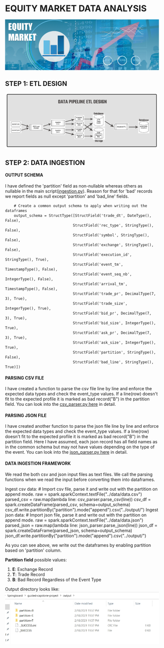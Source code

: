 # EQUITY MARKET DATA ANALYSIS

![equity_market](assets/equity_market.jpg)

## STEP 1: ETL DESIGN

![design](assets/guided-pipeline-design.jpg)

## STEP 2: DATA INGESTION

#### OUTPUT SCHEMA
I have defined the 'partition' field as non-nullable whereas others as nullable in the main script([ingestion.py](src/ingestion.py)). Reason for that for 'bad' records we report fields as null except 'partition' and 'bad_line' fields.

		# Create a common output schema to apply when writing out the dataframes
		output_schema = StructType([StructField('trade_dt', DateType(), False),
								   StructField('rec_type', StringType(), False),
								   StructField('symbol', StringType(), False),
								   StructField('exchange', StringType(), False),
								   StructField('execution_id', StringType(), True),
								   StructField('event_tm', TimestampType(), False),
								   StructField('event_seq_nb', IntegerType(), False),
								   StructField('arrival_tm', TimestampType(), False),
								   StructField('trade_pr', DecimalType(7, 3), True),
								   StructField('trade_size', IntegerType(), True),
								   StructField('bid_pr', DecimalType(7, 3), True),
								   StructField('bid_size', IntegerType(), True),
								   StructField('ask_pr', DecimalType(7, 3), True),
								   StructField('ask_size', IntegerType(), True),
								   StructField('partition', StringType(), False),
								   StructField('bad_line', StringType(), True)])
	
#### PARSING CSV FILE
I have created a function to parse the csv file line by line and enforce the expected data types and check the event_type values. If a line(row) doesn't fit to the expected profile it is marked as bad record("B") in the partition field. You can look into the [csv_parser.py here](src/csv_parser.py) in detail.

#### PARSING JSON FILE
I have created another function to parse the json file line by line and enforce the expected data types and check the event_type values. If a line(row) doesn't fit to the expected profile it is marked as bad record("B") in the partition field. Here I have assumed, each json record has all field names as in the common schema but may not have values depending on the type of the event. You can look into the [json_parser.py here](src/json_parser.py) in detail.

#### DATA INGESTION FRAMEWORK
We read the both csv and json input files as text files. We call the parsing functions when we read the input before converting them into dataframes.

Ingest csv data:
		# Import csv file, parse it and write out with the partition on append mode.
		raw = spark.sparkContext.textFile("../data/data.csv")
		parsed_csv = raw.map(lambda line: csv_parser.parse_csv(line))
		csv_df = spark.createDataFrame(parsed_csv, schema=output_schema)
		csv_df.write.partitionBy("partition").mode("append").csv("../output/")
Ingest json data:
		# Import json file, parse it and write out with the partition on append mode.
		raw = spark.sparkContext.textFile("../data/data.json")
		parsed_json = raw.map(lambda line: json_parser.parse_json(line))
		json_df = spark.createDataFrame(parsed_json, schema=output_schema)
		json_df.write.partitionBy("partition").mode("append").csv("../output/")


As you can see above, we write out the dataframes by enabling partition based on 'partition' column.

**Partition field** possible values:
1) **E**: Exchange Record
2) **T**: Trade Record
3) **B**: Bad Record Regardless of the Event Type

Output directory looks like:
<kbd> <img src="images/output.jpg" /> </kbd>


